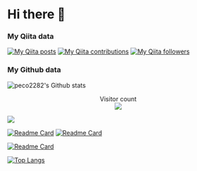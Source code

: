 # Hi there 👋

### My Qiita data
[![My Qiita posts](https://qiita-badge.apiapi.app/s/peco_2282/posts.svg)](http://qiita.com/peco_2282)
[![My Qiita contributions](https://qiita-badge.apiapi.app/s/peco_2282/contributions.svg)](http://qiita.com/peco_2282)
[![My Qiita followers](https://qiita-badge.apiapi.app/s/peco_2282/followers.svg)](http://qiita.com/peco_2282)

### My Github data
![peco2282's Github stats](https://github-readme-stats.vercel.app/api?username=peco2282&hide=stars,issues&count_private=true&show_icons=true&theme=synthwave&count_private=true)
<p align="center">
    Visitor count<br>
  <img src="https://profile-counter.glitch.me/peco2282/count.svg" />
</p>


<a href="https://wakatime.com"><img src="https://wakatime.com/share/@f1cec817-1d37-4994-a419-fa4c2fbc3ff7/9e516e8a-e361-4562-a758-de2d7d1c9f75.png" /></a>

[![Readme Card](https://github-readme-stats.vercel.app/api/pin/?username=peco2282&repo=MessageExpander)](https://github.com/peco2282/MessageExpander)
[![Readme Card](https://github-readme-stats.vercel.app/api/pin/?username=peco2282&repo=DamageCalc)](https://github.com/peco2282/DamageCalc)

[![Readme Card](https://github-readme-stats.vercel.app/api/pin/?username=peco2282&repo=dispander)](https://github.com/peco2282/dispander)

[![Top Langs](https://github-readme-stats.vercel.app/api/top-langs/?username=peco2282)](https://github.com/peco2282/peco2282)

<!-- <a href="https://wakatime.com"><img src="https://wakatime.com/share/@f1cec817-1d37-4994-a419-fa4c2fbc3ff7/9e516e8a-e361-4562-a758-de2d7d1c9f75.png" /></a> -->

<!-- <p align="center">
    Visitor count<br>
  <img src="https://profile-counter.glitch.me/peco2282/count.svg" />
</p>
 -->

<!--
**peco2282/peco2282** is a ✨ _special_ ✨ repository because its `README.md` (this file) appears on your GitHub profile.

Here are some ideas to get you started:

- 🔭 I’m currently working on ...
- 🌱 I’m currently learning ...
- 👯 I’m looking to collaborate on ...
- 🤔 I’m looking for help with ...
- 💬 Ask me about ...
- 📫 How to reach me: ...
- 😄 Pronouns: ...
- ⚡ Fun fact: ...
-->
